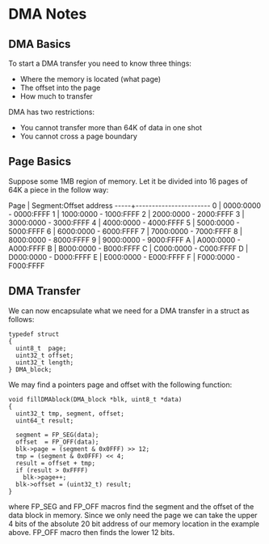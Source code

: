 DMA Notes
=========

DMA Basics
----------

To start a DMA transfer you need to know three things:

 * Where the memory is located (what page)
 * The offset into the page
 * How much to transfer

DMA has two restrictions:

 * You cannot transfer more than 64K of data in one shot
 * You cannot cross a page boundary


Page Basics
-----------

Suppose some 1MB region of memory. Let it be divided into 16 pages of 64K a
piece in the follow way:

Page | Segment:Offset address
-----+-----------------------
 0   | 0000:0000 - 0000:FFFF
 1   | 1000:0000 - 1000:FFFF
 2   | 2000:0000 - 2000:FFFF
 3   | 3000:0000 - 3000:FFFF
 4   | 4000:0000 - 4000:FFFF
 5   | 5000:0000 - 5000:FFFF
 6   | 6000:0000 - 6000:FFFF
 7   | 7000:0000 - 7000:FFFF
 8   | 8000:0000 - 8000:FFFF
 9   | 9000:0000 - 9000:FFFF
 A   | A000:0000 - A000:FFFF
 B   | B000:0000 - B000:FFFF
 C   | C000:0000 - C000:FFFF
 D   | D000:0000 - D000:FFFF
 E   | E000:0000 - E000:FFFF
 F   | F000:0000 - F000:FFFF


DMA Transfer
------------

We can now encapsulate what we need for a DMA transfer in a struct as follows:

```
typedef struct
{
  uint8_t  page;
  uint32_t offset;
  uint32_t length;
} DMA_block;
```

We may find a pointers page and offset with the following function:

```
void fillDMAblock(DMA_block *blk, uint8_t *data)
{
  uint32_t tmp, segment, offset;
  uint64_t result;

  segment = FP_SEG(data);
  offset  = FP_OFF(data);
  blk->page = (segment & 0x0FFF) >> 12;
  tmp = (segment & 0x0FFF) << 4;
  result = offset + tmp;
  if (result > 0xFFFF)
    blk->page++;
  blk->offset = (uint32_t) result;
}
```

where FP_SEG and FP_OFF macros find the segment and the offset of the data
block in memory. Since we only need the page we can take the upper 4 bits of
the absolute 20 bit address of our memory location in the example above.
FP_OFF macro then finds the lower 12 bits.
